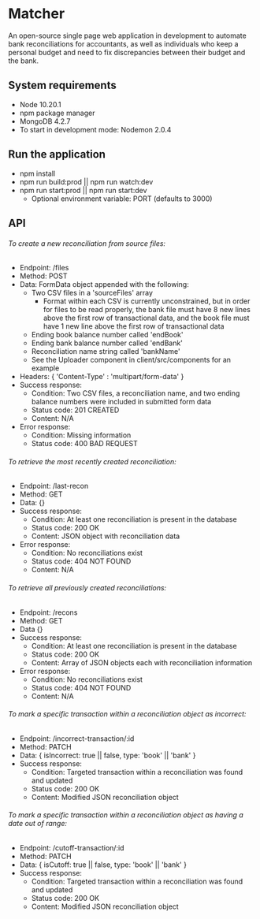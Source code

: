 # Matcher
An open-source single page web application in development to automate bank reconciliations for accountants, as well as individuals who keep a personal budget and need to fix discrepancies between their budget and the bank.

## System requirements
  - Node 10.20.1
  - npm package manager
  - MongoDB 4.2.7
  - To start in development mode: Nodemon 2.0.4

## Run the application
  - npm install
  - npm run build:prod || npm run watch:dev
  - npm run start:prod || npm run start:dev
    - Optional environment variable: PORT (defaults to 3000)

## API
###### To create a new reconciliation from source files:
  - Endpoint: /files
  - Method: POST
  - Data: FormData object appended with the following:
    - Two CSV files in a 'sourceFiles' array
      - Format within each CSV is currently unconstrained, but in order for files to be read properly, the bank file must have 8 new lines above the first row of transactional data, and the book file must have 1 new line above the first row of transactional data
    - Ending book balance number called 'endBook'
    - Ending bank balance number called 'endBank'
    - Reconciliation name string called 'bankName'
    - See the Uploader component in client/src/components for an example
  - Headers: { 'Content-Type' : 'multipart/form-data' }
  - Success response:
    - Condition: Two CSV files, a reconciliation name, and two ending balance numbers were included in submitted form data
    - Status code: 201 CREATED
    - Content: N/A
  - Error response:
    - Condition: Missing information
    - Status code: 400 BAD REQUEST

###### To retrieve the most recently created reconciliation:
  - Endpoint: /last-recon
  - Method: GET
  - Data: {}
  - Success response:
    - Condition: At least one reconciliation is present in the database
    - Status code: 200 OK
    - Content: JSON object with reconciliation data
  - Error response:
    - Condition: No reconciliations exist
    - Status code: 404 NOT FOUND
    - Content: N/A

###### To retrieve all previously created reconciliations:
  - Endpoint: /recons
  - Method: GET
  - Data {}
  - Success response:
    - Condition: At least one reconciliation is present in the database
    - Status code: 200 OK
    - Content: Array of JSON objects each with reconciliation information
  - Error response:
    - Condition: No reconciliations exist
    - Status code: 404 NOT FOUND
    - Content: N/A

###### To mark a specific transaction within a reconciliation object as incorrect:
  - Endpoint: /incorrect-transaction/:id
  - Method: PATCH
  - Data: { isIncorrect: true || false, type: 'book' || 'bank' }
  - Success response:
    - Condition: Targeted transaction within a reconciliation was found and updated
    - Status code: 200 OK
    - Content: Modified JSON reconciliation object

###### To mark a specific transaction within a reconciliation object as having a date out of range:
  - Endpoint: /cutoff-transaction/:id
  - Method: PATCH
  - Data: { isCutoff: true || false, type: 'book' || 'bank' }
  - Success response:
    - Condition: Targeted transaction within a reconciliation was found and updated
    - Status code: 200 OK
    - Content: Modified JSON reconciliation object

